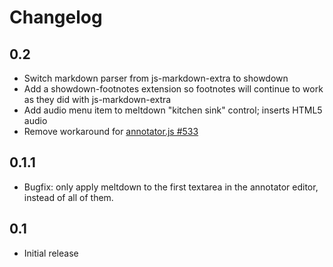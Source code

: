 # Changelog

## 0.2

* Switch markdown parser from js-markdown-extra to showdown
* Add a showdown-footnotes extension so footnotes will continue to work as they did with js-markdown-extra
* Add audio menu item to meltdown "kitchen sink" control; inserts HTML5 audio
* Remove workaround for  [annotator.js #533](https://github.com/openannotation/annotator/pull/533)

## 0.1.1
* Bugfix: only apply meltdown to the first textarea in the annotator editor, instead of all of them.

## 0.1
* Initial release
